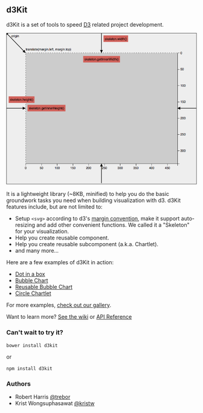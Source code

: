 ## d3Kit

d3Kit is a set of tools to speed [D3](https://github.com/mbostock/d3) related project development.

<p align="center">
  <a href="http://bl.ocks.org/kristw/7eef5cb21f3dfc1c0a4c" style="width:100%;">
    <img src="resources/skeleton.png" height="400">
  </a>
</p>

It is a lightweight library (~8KB, minified) to help you do the basic groundwork tasks you need when building visualization with d3.
d3Kit features include, but are not limited to:

* Setup ```<svg>``` according to d3's [margin convention](http://bl.ocks.org/mbostock/3019563), make it support auto-resizing and add other convenient functions. We called it a "Skeleton" for your visualization.
* Help you create reusable component.
* Help you create reusable subcomponent (a.k.a. Chartlet).
* and many more...

Here are a few examples of d3Kit in action:
* [Dot in a box](http://bl.ocks.org/treboresque/f839966214cf66627df6)
* [Bubble Chart](http://bl.ocks.org/kristw/75999459f1a34e05d580)
* [Reusable Bubble Chart](http://bl.ocks.org/kristw/d8b15dd09a4c3510621c)
* [Circle Chartlet](http://bl.ocks.org/treboresque/0f01e42fb3c9268d7105)

For more examples, [check out our gallery](https://github.com/twitter/d3kit/wiki/Gallery).

Want to learn more? [See the wiki](https://github.com/twitter/d3kit/wiki) or [API Reference](https://github.com/twitter/d3kit/wiki/API-reference)

### Can't wait to try it?

```
bower install d3kit
```

or

```
npm install d3kit
```

### Authors

* Robert Harris [@trebor](https://twitter.com/trebor)
* Krist Wongsuphasawat [@kristw](https://twitter.com/kristw)
